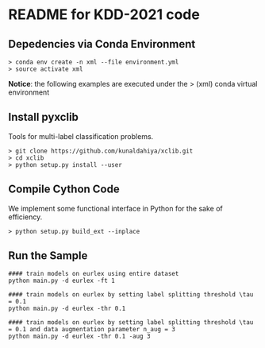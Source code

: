 # README for KDD-2021 code

## Depedencies via Conda Environment
    > conda env create -n xml --file environment.yml
    > source activate xml
**Notice**: the following examples are executed under the > (xml) conda virtual environment

## Install pyxclib
Tools for multi-label classification problems.

    > git clone https://github.com/kunaldahiya/xclib.git
    > cd xclib
    > python setup.py install --user

## Compile Cython Code
We implement some functional interface in Python for the sake of efficiency.

    > python setup.py build_ext --inplace


## Run the Sample
```
#### train models on eurlex using entire dataset
python main.py -d eurlex -ft 1
```

```
#### train models on eurlex by setting label splitting threshold \tau = 0.1
python main.py -d eurlex -thr 0.1
```

```
#### train models on eurlex by setting label splitting threshold \tau = 0.1 and data augmentation parameter n_aug = 3
python main.py -d eurlex -thr 0.1 -aug 3
```

